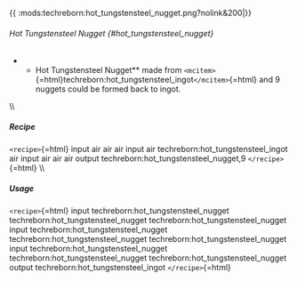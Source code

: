 {{ :mods:techreborn:hot_tungstensteel_nugget.png?nolink&200\|}}

###### Hot Tungstensteel Nugget {#hot_tungstensteel_nugget}

-   -   Hot Tungstensteel Nugget\*\* made from
        `<mcitem>`{=html}techreborn:hot_tungstensteel_ingot`</mcitem>`{=html}
        and 9 nuggets could be formed back to ingot.

\\\\

##### Recipe

`<recipe>`{=html} input air air air input air
techreborn:hot_tungstensteel_ingot air input air air air output
techreborn:hot_tungstensteel_nugget,9 `</recipe>`{=html} \\\\

##### Usage

`<recipe>`{=html} input techreborn:hot_tungstensteel_nugget
techreborn:hot_tungstensteel_nugget techreborn:hot_tungstensteel_nugget
input techreborn:hot_tungstensteel_nugget
techreborn:hot_tungstensteel_nugget techreborn:hot_tungstensteel_nugget
input techreborn:hot_tungstensteel_nugget
techreborn:hot_tungstensteel_nugget techreborn:hot_tungstensteel_nugget
output techreborn:hot_tungstensteel_ingot `</recipe>`{=html}
